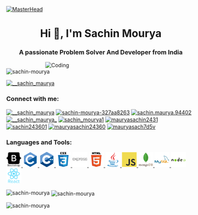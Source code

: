 [![MasterHead](https://miro.medium.com/v2/resize:fit:700/0*0O5n9x6pzlJ5qLkC.gif)](https://SACHIN-MOURYA.io)
<h1 align="center">Hi 👋, I'm Sachin Mourya</h1>
<h3 align="center">A passionate Problem Solver And Developer from India</h3>
<img align="right" alt="Coding" width="400" src="https://img.etimg.com/thumb/width-1200,height-900,imgsize-638053,resizemode-1,msid-84146083/prime/technology-and-startups/booting-up-developer-economy-how-tech-startups-are-helping-coders-build-and-test-software-faster.jpg">

<p align="left"> <img src="https://komarev.com/ghpvc/?username=sachin-mourya&label=Profile%20views&color=0e75b6&style=flat" alt="sachin-mourya" /> </p>

<p align="left"> <a href="https://twitter.com/__sachin_maurya" target="blank"><img src="https://img.shields.io/twitter/follow/__sachin_maurya?logo=twitter&style=for-the-badge" alt="__sachin_maurya" /></a> </p>

<h3 align="left">Connect with me:</h3>
<p align="left">
<a href="https://twitter.com/__sachin_maurya" target="blank"><img align="center" src="https://raw.githubusercontent.com/rahuldkjain/github-profile-readme-generator/master/src/images/icons/Social/twitter.svg" alt="__sachin_maurya" height="30" width="40" /></a>
<a href="https://linkedin.com/in/sachin-mourya-327aa8263" target="blank"><img align="center" src="https://raw.githubusercontent.com/rahuldkjain/github-profile-readme-generator/master/src/images/icons/Social/linked-in-alt.svg" alt="sachin-mourya-327aa8263" height="30" width="40" /></a>
<a href="https://fb.com/sachin.maurya.94402" target="blank"><img align="center" src="https://raw.githubusercontent.com/rahuldkjain/github-profile-readme-generator/master/src/images/icons/Social/facebook.svg" alt="sachin.maurya.94402" height="30" width="40" /></a>
<a href="https://instagram.com/__sachin_maurya_" target="blank"><img align="center" src="https://raw.githubusercontent.com/rahuldkjain/github-profile-readme-generator/master/src/images/icons/Social/instagram.svg" alt="__sachin_maurya_" height="30" width="40" /></a>
<a href="https://www.codechef.com/users/sachin_mourya1" target="blank"><img align="center" src="https://cdn.jsdelivr.net/npm/simple-icons@3.1.0/icons/codechef.svg" alt="sachin_mourya1" height="30" width="40" /></a>
<a href="https://www.hackerrank.com/mauryasachin2431" target="blank"><img align="center" src="https://raw.githubusercontent.com/rahuldkjain/github-profile-readme-generator/master/src/images/icons/Social/hackerrank.svg" alt="mauryasachin2431" height="30" width="40" /></a>
<a href="https://codeforces.com/profile/sachin243601" target="blank"><img align="center" src="https://raw.githubusercontent.com/rahuldkjain/github-profile-readme-generator/master/src/images/icons/Social/codeforces.svg" alt="sachin243601" height="30" width="40" /></a>
<a href="https://www.leetcode.com/mauryasachin24360" target="blank"><img align="center" src="https://raw.githubusercontent.com/rahuldkjain/github-profile-readme-generator/master/src/images/icons/Social/leet-code.svg" alt="mauryasachin24360" height="30" width="40" /></a>
<a href="https://auth.geeksforgeeks.org/user/mauryasach7d5v" target="blank"><img align="center" src="https://raw.githubusercontent.com/rahuldkjain/github-profile-readme-generator/master/src/images/icons/Social/geeks-for-geeks.svg" alt="mauryasach7d5v" height="30" width="40" /></a>
</p>

<h3 align="left">Languages and Tools:</h3>
<p align="left"> <a href="https://getbootstrap.com" target="_blank" rel="noreferrer"> <img src="https://raw.githubusercontent.com/devicons/devicon/master/icons/bootstrap/bootstrap-plain-wordmark.svg" alt="bootstrap" width="40" height="40"/> </a> <a href="https://www.cprogramming.com/" target="_blank" rel="noreferrer"> <img src="https://raw.githubusercontent.com/devicons/devicon/master/icons/c/c-original.svg" alt="c" width="40" height="40"/> </a> <a href="https://www.w3schools.com/cpp/" target="_blank" rel="noreferrer"> <img src="https://raw.githubusercontent.com/devicons/devicon/master/icons/cplusplus/cplusplus-original.svg" alt="cplusplus" width="40" height="40"/> </a> <a href="https://www.w3schools.com/css/" target="_blank" rel="noreferrer"> <img src="https://raw.githubusercontent.com/devicons/devicon/master/icons/css3/css3-original-wordmark.svg" alt="css3" width="40" height="40"/> </a> <a href="https://expressjs.com" target="_blank" rel="noreferrer"> <img src="https://raw.githubusercontent.com/devicons/devicon/master/icons/express/express-original-wordmark.svg" alt="express" width="40" height="40"/> </a> <a href="https://www.w3.org/html/" target="_blank" rel="noreferrer"> <img src="https://raw.githubusercontent.com/devicons/devicon/master/icons/html5/html5-original-wordmark.svg" alt="html5" width="40" height="40"/> </a> <a href="https://www.java.com" target="_blank" rel="noreferrer"> <img src="https://raw.githubusercontent.com/devicons/devicon/master/icons/java/java-original.svg" alt="java" width="40" height="40"/> </a> <a href="https://developer.mozilla.org/en-US/docs/Web/JavaScript" target="_blank" rel="noreferrer"> <img src="https://raw.githubusercontent.com/devicons/devicon/master/icons/javascript/javascript-original.svg" alt="javascript" width="40" height="40"/> </a> <a href="https://www.mongodb.com/" target="_blank" rel="noreferrer"> <img src="https://raw.githubusercontent.com/devicons/devicon/master/icons/mongodb/mongodb-original-wordmark.svg" alt="mongodb" width="40" height="40"/> </a> <a href="https://www.mysql.com/" target="_blank" rel="noreferrer"> <img src="https://raw.githubusercontent.com/devicons/devicon/master/icons/mysql/mysql-original-wordmark.svg" alt="mysql" width="40" height="40"/> </a> <a href="https://nodejs.org" target="_blank" rel="noreferrer"> <img src="https://raw.githubusercontent.com/devicons/devicon/master/icons/nodejs/nodejs-original-wordmark.svg" alt="nodejs" width="40" height="40"/> </a> <a href="https://reactjs.org/" target="_blank" rel="noreferrer"> <img src="https://raw.githubusercontent.com/devicons/devicon/master/icons/react/react-original-wordmark.svg" alt="react" width="40" height="40"/> </a> </p>

<p><img align="left" src="https://github-readme-stats.vercel.app/api/top-langs?username=sachin-mourya&show_icons=true&locale=en&layout=compact" alt="sachin-mourya" /></p>

<p>&nbsp;<img align="center" src="https://github-readme-stats.vercel.app/api?username=sachin-mourya&show_icons=true&locale=en" alt="sachin-mourya" /></p>

<p><img align="center" src="https://github-readme-streak-stats.herokuapp.com/?user=sachin-mourya&" alt="sachin-mourya" /></p>
